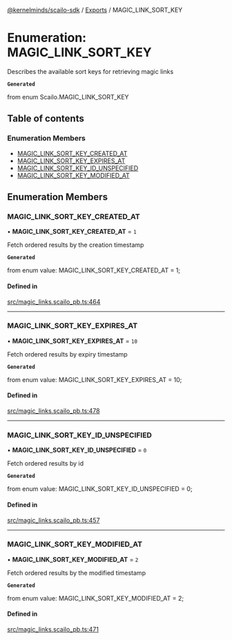 [@kernelminds/scailo-sdk](../README.md) / [Exports](../modules.md) / MAGIC\_LINK\_SORT\_KEY

# Enumeration: MAGIC\_LINK\_SORT\_KEY

Describes the available sort keys for retrieving magic links

**`Generated`**

from enum Scailo.MAGIC_LINK_SORT_KEY

## Table of contents

### Enumeration Members

- [MAGIC\_LINK\_SORT\_KEY\_CREATED\_AT](MAGIC_LINK_SORT_KEY.md#magic_link_sort_key_created_at)
- [MAGIC\_LINK\_SORT\_KEY\_EXPIRES\_AT](MAGIC_LINK_SORT_KEY.md#magic_link_sort_key_expires_at)
- [MAGIC\_LINK\_SORT\_KEY\_ID\_UNSPECIFIED](MAGIC_LINK_SORT_KEY.md#magic_link_sort_key_id_unspecified)
- [MAGIC\_LINK\_SORT\_KEY\_MODIFIED\_AT](MAGIC_LINK_SORT_KEY.md#magic_link_sort_key_modified_at)

## Enumeration Members

### MAGIC\_LINK\_SORT\_KEY\_CREATED\_AT

• **MAGIC\_LINK\_SORT\_KEY\_CREATED\_AT** = ``1``

Fetch ordered results by the creation timestamp

**`Generated`**

from enum value: MAGIC_LINK_SORT_KEY_CREATED_AT = 1;

#### Defined in

[src/magic_links.scailo_pb.ts:464](https://github.com/scailo/ts-sdk/blob/c10a36b57201dfa5903d4b53efa1e62aa6208936/src/magic_links.scailo_pb.ts#L464)

___

### MAGIC\_LINK\_SORT\_KEY\_EXPIRES\_AT

• **MAGIC\_LINK\_SORT\_KEY\_EXPIRES\_AT** = ``10``

Fetch ordered results by expiry timestamp

**`Generated`**

from enum value: MAGIC_LINK_SORT_KEY_EXPIRES_AT = 10;

#### Defined in

[src/magic_links.scailo_pb.ts:478](https://github.com/scailo/ts-sdk/blob/c10a36b57201dfa5903d4b53efa1e62aa6208936/src/magic_links.scailo_pb.ts#L478)

___

### MAGIC\_LINK\_SORT\_KEY\_ID\_UNSPECIFIED

• **MAGIC\_LINK\_SORT\_KEY\_ID\_UNSPECIFIED** = ``0``

Fetch ordered results by id

**`Generated`**

from enum value: MAGIC_LINK_SORT_KEY_ID_UNSPECIFIED = 0;

#### Defined in

[src/magic_links.scailo_pb.ts:457](https://github.com/scailo/ts-sdk/blob/c10a36b57201dfa5903d4b53efa1e62aa6208936/src/magic_links.scailo_pb.ts#L457)

___

### MAGIC\_LINK\_SORT\_KEY\_MODIFIED\_AT

• **MAGIC\_LINK\_SORT\_KEY\_MODIFIED\_AT** = ``2``

Fetch ordered results by the modified timestamp

**`Generated`**

from enum value: MAGIC_LINK_SORT_KEY_MODIFIED_AT = 2;

#### Defined in

[src/magic_links.scailo_pb.ts:471](https://github.com/scailo/ts-sdk/blob/c10a36b57201dfa5903d4b53efa1e62aa6208936/src/magic_links.scailo_pb.ts#L471)

